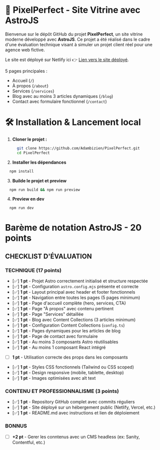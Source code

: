 # 🚀 PixelPerfect - Site Vitrine avec AstroJS

Bienvenue sur le dépôt GitHub du projet **PixelPerfect**, un site vitrine moderne développé avec **AstroJS**. Ce projet a été réalisé dans le cadre d'une évaluation technique visant à simuler un projet client réel pour une agence web fictive.

Le site est déployé sur Netlify ici 👉 [Lien vers le site déployé](https://whimsical-yeot-a220ad.netlify.app/).

5 pages principales :
  - Accueil (`/`)
  - À propos (`/about`)
  - Services (`/services`)
  - Blog avec au moins 3 articles dynamiques (`/blog`)
  - Contact avec formulaire fonctionnel (`/contact`)

# 🛠️ Installation & Lancement local

1. **Cloner le projet :**
   ```bash
     git clone https://github.com/Adambizien/PixelPerfect.git
     cd PixelPerfect
   ```
2. **Installer les dépendances**
  ```bash
    npm install
  ```
3. **Builde le projet et preview**
  ```bash
    npm run build && npm run preview
  ```
4. **Preview en dev**
  ```bash
    npm run dev
  ```

# Barème de notation AstroJS - 20 points

## CHECKLIST D'ÉVALUATION

### TECHNIQUE (17 points)

- [✅] **1 pt** - Projet Astro correctement initialisé et structure respectée
- [✅] **1 pt** - Configuration `astro.config.mjs` présente et correcte
- [✅] **1 pt** - Layout principal avec header et footer fonctionnels
- [✅] **1 pt** - Navigation entre toutes les pages (5 pages minimum)
- [✅] **1 pt** - Page d'accueil complète (hero, services, CTA)
- [✅] **1 pt** - Page "À propos" avec contenu pertinent
- [✅] **1 pt** - Page "Services" détaillée
- [✅] **1 pt** - Blog avec Content Collections (3 articles minimum)
- [✅] **1 pt** - Configuration Content Collections (`config.ts`)
- [✅] **1 pt** - Pages dynamiques pour les articles de blog
- [✅] **1 pt** - Page de contact avec formulaire
- [✅] **1 pt** - Au moins 3 composants Astro réutilisables
- [✅] **1 pt** - Au moins 1 composant React intégré
- [ ] **1 pt** - Utilisation correcte des props dans les composants
- [✅] **1 pt** - Styles CSS fonctionnels (Tailwind ou CSS scoped)
- [✅] **1 pt** - Design responsive (mobile, tablette, desktop)
- [✅] **1 pt** - Images optimisées avec alt text

### CONTENU ET PROFESSIONNALISME (3 points)

- [✅] **1 pt** - Repository GitHub complet avec commits réguliers
- [✅] **1 pt** - Site déployé sur un hébergement public (Netlify, Vercel, etc.)
- [✅] **1 pt** - README.md avec instructions et lien de déploiement

### BONNUS

- [ ] **+2 pt** - Gerer les conntenus avec un CMS headless (ex: Sanity, Contentful, etc.)
